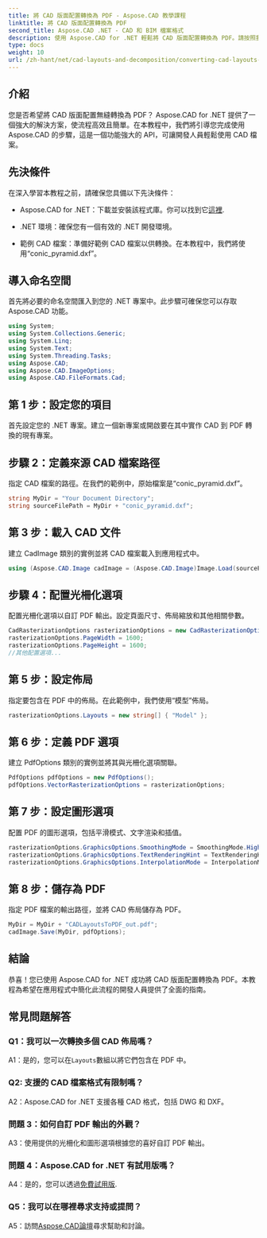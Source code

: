 ```yaml
---
title: 將 CAD 版面配置轉換為 PDF - Aspose.CAD 教學課程
linktitle: 將 CAD 版面配置轉換為 PDF
second_title: Aspose.CAD .NET - CAD 和 BIM 檔案格式
description: 使用 Aspose.CAD for .NET 輕鬆將 CAD 版面配置轉換為 PDF。請按照我們的逐步指南進行無縫整合。
type: docs
weight: 10
url: /zh-hant/net/cad-layouts-and-decomposition/converting-cad-layouts-to-pdf/
---
```

## 介紹

您是否希望將 CAD 版面配置無縫轉換為 PDF？ Aspose.CAD for .NET 提供了一個強大的解決方案，使流程高效且簡單。在本教程中，我們將引導您完成使用 Aspose.CAD 的步驟，這是一個功能強大的 API，可讓開發人員輕鬆使用 CAD 檔案。

## 先決條件

在深入學習本教程之前，請確保您具備以下先決條件：

-  Aspose.CAD for .NET：下載並安裝該程式庫。你可以找到它[這裡](https://releases.aspose.com/cad/net/).

- .NET 環境：確保您有一個有效的 .NET 開發環境。

- 範例 CAD 檔案：準備好範例 CAD 檔案以供轉換。在本教程中，我們將使用“conic_pyramid.dxf”。

## 導入命名空間

首先將必要的命名空間匯入到您的 .NET 專案中。此步驟可確保您可以存取 Aspose.CAD 功能。

```csharp
using System;
using System.Collections.Generic;
using System.Linq;
using System.Text;
using System.Threading.Tasks;
using Aspose.CAD;
using Aspose.CAD.ImageOptions;
using Aspose.CAD.FileFormats.Cad;
```

## 第 1 步：設定您的項目

首先設定您的 .NET 專案。建立一個新專案或開啟要在其中實作 CAD 到 PDF 轉換的現有專案。

## 步驟 2：定義來源 CAD 檔案路徑

指定 CAD 檔案的路徑。在我們的範例中，原始檔案是“conic_pyramid.dxf”。

```csharp
string MyDir = "Your Document Directory";
string sourceFilePath = MyDir + "conic_pyramid.dxf";
```

## 第 3 步：載入 CAD 文件

建立 CadImage 類別的實例並將 CAD 檔案載入到應用程式中。

```csharp
using (Aspose.CAD.Image cadImage = (Aspose.CAD.Image)Image.Load(sourceFilePath))
```

## 步驟 4：配置光柵化選項

配置光柵化選項以自訂 PDF 輸出。設定頁面尺寸、佈局縮放和其他相關參數。

```csharp
CadRasterizationOptions rasterizationOptions = new CadRasterizationOptions();
rasterizationOptions.PageWidth = 1600;
rasterizationOptions.PageHeight = 1600;
//其他配置選項...
```

## 第 5 步：設定佈局

指定要包含在 PDF 中的佈局。在此範例中，我們使用“模型”佈局。

```csharp
rasterizationOptions.Layouts = new string[] { "Model" };
```

## 第 6 步：定義 PDF 選項

建立 PdfOptions 類別的實例並將其與光柵化選項關聯。

```csharp
PdfOptions pdfOptions = new PdfOptions();
pdfOptions.VectorRasterizationOptions = rasterizationOptions;
```

## 第 7 步：設定圖形選項

配置 PDF 的圖形選項，包括平滑模式、文字渲染和插值。

```csharp
rasterizationOptions.GraphicsOptions.SmoothingMode = SmoothingMode.HighQuality;
rasterizationOptions.GraphicsOptions.TextRenderingHint = TextRenderingHint.AntiAliasGridFit;
rasterizationOptions.GraphicsOptions.InterpolationMode = InterpolationMode.HighQualityBicubic;
```

## 第 8 步：儲存為 PDF

指定 PDF 檔案的輸出路徑，並將 CAD 佈局儲存為 PDF。

```csharp
MyDir = MyDir + "CADLayoutsToPDF_out.pdf";
cadImage.Save(MyDir, pdfOptions);
```

## 結論

恭喜！您已使用 Aspose.CAD for .NET 成功將 CAD 版面配置轉換為 PDF。本教程為希望在應用程式中簡化此流程的開發人員提供了全面的指南。

## 常見問題解答

### Q1：我可以一次轉換多個 CAD 佈局嗎？

 A1：是的，您可以在`Layouts`數組以將它們包含在 PDF 中。

### Q2: 支援的 CAD 檔案格式有限制嗎？

A2：Aspose.CAD for .NET 支援各種 CAD 格式，包括 DWG 和 DXF。

### 問題 3：如何自訂 PDF 輸出的外觀？

A3：使用提供的光柵化和圖形選項根據您的喜好自訂 PDF 輸出。

### 問題 4：Aspose.CAD for .NET 有試用版嗎？

 A4：是的，您可以透過[免費試用版](https://releases.aspose.com/).

### Q5：我可以在哪裡尋求支持或提問？

A5：訪問[Aspose.CAD論壇](https://forum.aspose.com/c/cad/19)尋求幫助和討論。